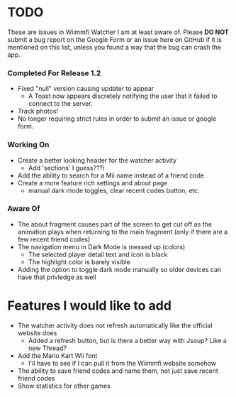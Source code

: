 # TODO
These are issues in Wiimmfi Watcher I am at least aware of. Please **DO NOT** submit a bug report on the Google Form or an issue here on GitHub if it is mentioned on this list, unless you found a way that the bug can crash the app.

### Completed For Release 1.2
* Fixed "null" version causing updater to appear
    * A Toast now appears discretely notifying the user that it failed to connect to the server.
* Track photos!
* No longer requiring strict rules in order to submit an issue or google form.

### Working On
* Create a better looking header for the watcher activity
    * Add 'sections' I guess???i
* Add the ability to search for a Mii name instead of a friend code
* Create a more feature rich settings and about page
    * manual dark mode toggles, clear recent codes button, etc.

### Aware Of
* The about fragment causes part of the screen to get cut off as the animation plays when returning to the main fragment (only if there are a few recent friend codes)
* The navigation menu in Dark Mode is messed up (colors)
    * The selected player detail text and icon is black
    * The highlight color is barely visible
* Adding the option to toggle dark mode manually so older devices can have that privledge as well

# Features I would like to add
* The watcher activity does not refresh automatically like the official website does
    * Added a refresh button, but is there a better way with Jsoup? Like a new Thread?
* Add the Mario Kart Wii font
    * I'll have to see if I can pull it from the Wiimmfi website somehow
* The ability to save friend codes and name them, not just save recent friend codes
* Show statistics for other games
